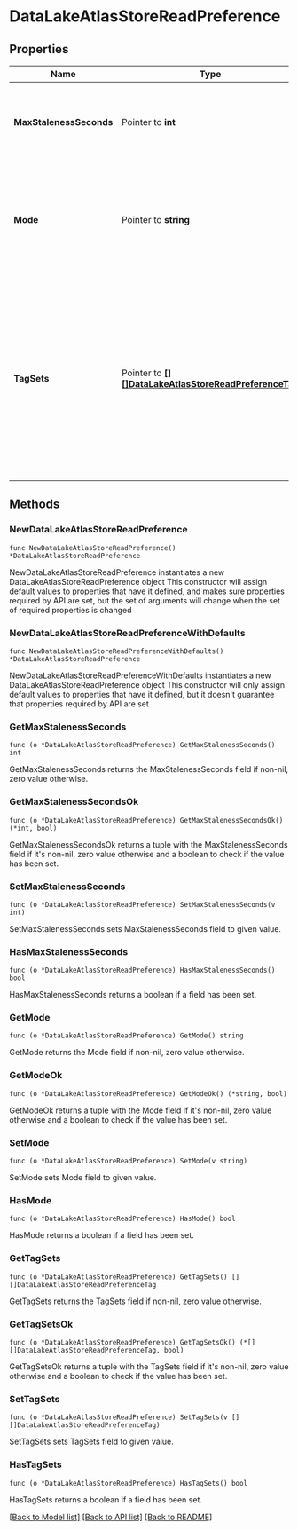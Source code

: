 # DataLakeAtlasStoreReadPreference

## Properties

Name | Type | Description | Notes
------------ | ------------- | ------------- | -------------
**MaxStalenessSeconds** | Pointer to **int** | Maximum replication lag, or **staleness**, for reads from secondaries. | [optional] 
**Mode** | Pointer to **string** | [Read preference mode](https://docs.mongodb.com/manual/core/read-preference/#read-preference-modes) that specifies to which replica set member to route the read requests. | [optional] 
**TagSets** | Pointer to [**[][]DataLakeAtlasStoreReadPreferenceTag**]([]DataLakeAtlasStoreReadPreferenceTag.md) | List that contains [tag sets](https://docs.mongodb.com/manual/core/read-preference-tags/) or tag specification documents. If specified, Atlas Data Lake routes read requests to replica set member or members that are associated with the specified tags. | [optional] 

## Methods

### NewDataLakeAtlasStoreReadPreference

`func NewDataLakeAtlasStoreReadPreference() *DataLakeAtlasStoreReadPreference`

NewDataLakeAtlasStoreReadPreference instantiates a new DataLakeAtlasStoreReadPreference object
This constructor will assign default values to properties that have it defined,
and makes sure properties required by API are set, but the set of arguments
will change when the set of required properties is changed

### NewDataLakeAtlasStoreReadPreferenceWithDefaults

`func NewDataLakeAtlasStoreReadPreferenceWithDefaults() *DataLakeAtlasStoreReadPreference`

NewDataLakeAtlasStoreReadPreferenceWithDefaults instantiates a new DataLakeAtlasStoreReadPreference object
This constructor will only assign default values to properties that have it defined,
but it doesn't guarantee that properties required by API are set

### GetMaxStalenessSeconds

`func (o *DataLakeAtlasStoreReadPreference) GetMaxStalenessSeconds() int`

GetMaxStalenessSeconds returns the MaxStalenessSeconds field if non-nil, zero value otherwise.

### GetMaxStalenessSecondsOk

`func (o *DataLakeAtlasStoreReadPreference) GetMaxStalenessSecondsOk() (*int, bool)`

GetMaxStalenessSecondsOk returns a tuple with the MaxStalenessSeconds field if it's non-nil, zero value otherwise
and a boolean to check if the value has been set.

### SetMaxStalenessSeconds

`func (o *DataLakeAtlasStoreReadPreference) SetMaxStalenessSeconds(v int)`

SetMaxStalenessSeconds sets MaxStalenessSeconds field to given value.

### HasMaxStalenessSeconds

`func (o *DataLakeAtlasStoreReadPreference) HasMaxStalenessSeconds() bool`

HasMaxStalenessSeconds returns a boolean if a field has been set.

### GetMode

`func (o *DataLakeAtlasStoreReadPreference) GetMode() string`

GetMode returns the Mode field if non-nil, zero value otherwise.

### GetModeOk

`func (o *DataLakeAtlasStoreReadPreference) GetModeOk() (*string, bool)`

GetModeOk returns a tuple with the Mode field if it's non-nil, zero value otherwise
and a boolean to check if the value has been set.

### SetMode

`func (o *DataLakeAtlasStoreReadPreference) SetMode(v string)`

SetMode sets Mode field to given value.

### HasMode

`func (o *DataLakeAtlasStoreReadPreference) HasMode() bool`

HasMode returns a boolean if a field has been set.

### GetTagSets

`func (o *DataLakeAtlasStoreReadPreference) GetTagSets() [][]DataLakeAtlasStoreReadPreferenceTag`

GetTagSets returns the TagSets field if non-nil, zero value otherwise.

### GetTagSetsOk

`func (o *DataLakeAtlasStoreReadPreference) GetTagSetsOk() (*[][]DataLakeAtlasStoreReadPreferenceTag, bool)`

GetTagSetsOk returns a tuple with the TagSets field if it's non-nil, zero value otherwise
and a boolean to check if the value has been set.

### SetTagSets

`func (o *DataLakeAtlasStoreReadPreference) SetTagSets(v [][]DataLakeAtlasStoreReadPreferenceTag)`

SetTagSets sets TagSets field to given value.

### HasTagSets

`func (o *DataLakeAtlasStoreReadPreference) HasTagSets() bool`

HasTagSets returns a boolean if a field has been set.


[[Back to Model list]](../README.md#documentation-for-models) [[Back to API list]](../README.md#documentation-for-api-endpoints) [[Back to README]](../README.md)


